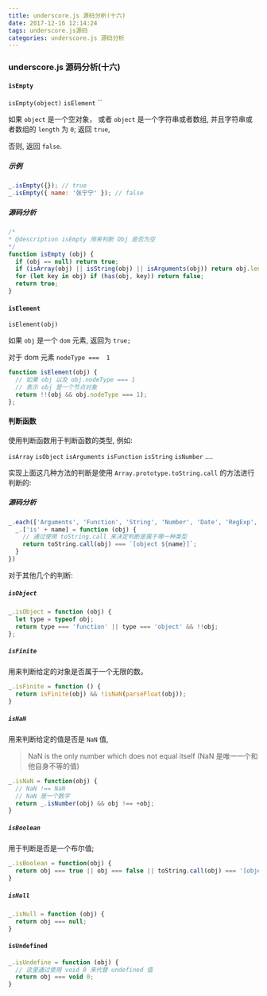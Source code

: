 ```yaml
---
title: underscore.js 源码分析(十六)
date: 2017-12-16 12:14:24
tags: underscore.js源码
categories: underscore.js 源码分析
---
```


### underscore.js 源码分析(十六)

####  `isEmpty`

`isEmpty(object)`   `isElement`  ``

如果 `object` 是一个空对象， 或者 `object` 是一个字符串或者数组, 并且字符串或者数组的 `length`  为 `0`; 返回 `true`,

否则, 返回 `false`.

##### 示例

```javascript
_.isEmpty({}); // true
_.isEmpty({ name: '张宁宁' }); // false
```



##### 源码分析

```javascript
/*
* @description isEmpty 用来判断 Obj 是否为空
*/
function isEmpty (obj) {
  if (obj == null) return true;
  if (isArray(obj) || isString(obj) || isArguments(obj)) return obj.length === 0;
  for (let key in obj) if (has(obj, key)) return false;
  return true;
}
```

####  `isElement`

`isElement(obj)`

如果 `obj` 是一个 `dom` 元素, 返回为 `true;`

对于 dom 元素  `nodeType ===  1`

```javascript
function isElement(obj) {
  // 如果 obj 以及 obj.nodeType === 1
  // 表示 obj 是一个节点对象
  return !!(obj && obj.nodeType === 1);
};
```

#### 判断函数

使用判断函数用于判断函数的类型, 例如:   

`isArray`  `isObject`  `isArguments`  `isFunction`  `isString`  `isNumber` ....

实现上面这几种方法的判断是使用 `Array.prototype.toString.call` 的方法进行判断的:

##### 源码分析  

```javascript
_.each(['Arguments', 'Function', 'String', 'Number', 'Date', 'RegExp', 'Error'], function (name) {
  _.['is' + name] = function (obj) {
    // 通过使用 toString.call 来决定判断是属于哪一种类型
    return toString.call(obj) === `[object ${name}]`;
  }
})
```

对于其他几个的判断:

#####  `isObject` 

```javascript
_.isObject = function (obj) {
  let type = typeof obj;
  return type === 'function' || type === 'object' && !!obj;
};
```

##### `isFinite`  

用来判断给定的对象是否属于一个无限的数。 

```javascript
_.isFinite = function () {
  return isFinite(obj) && !isNaN(parseFloat(obj));
}
```

##### `isNaN`

用来判断给定的值是否是 `NaN` 值,

>NaN is the only number which does not equal itself (NaN 是唯一一个和他自身不等的值)  

```javascript
_.isNaN = function(obj) {
  // NaN !== NaN
  // NaN 是一个数字
  return _.isNumber(obj) && obj !== +obj;
}
```

##### `isBoolean`

用于判断是否是一个布尔值;

```javascript
_.isBoolean = function(obj) {
  return obj === true || obj === false || toString.call(obj) === '[object, Boolean]';
}
```

##### `isNull`

```javascript
_.isNull = function (obj) {
  return obj === null;
}
```

####  `isUndefined`

```javascript
_.isUndefine = function (obj) {
  // 这里通过使用 void 0 来代替 undefined 值
  return obj === void 0;
}
```

